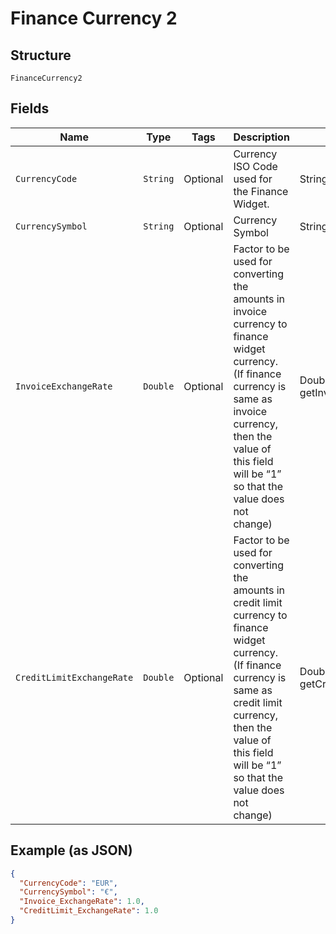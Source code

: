
# Finance Currency 2

## Structure

`FinanceCurrency2`

## Fields

| Name | Type | Tags | Description | Getter | Setter |
|  --- | --- | --- | --- | --- | --- |
| `CurrencyCode` | `String` | Optional | Currency ISO Code used for the Finance Widget. | String getCurrencyCode() | setCurrencyCode(String currencyCode) |
| `CurrencySymbol` | `String` | Optional | Currency Symbol | String getCurrencySymbol() | setCurrencySymbol(String currencySymbol) |
| `InvoiceExchangeRate` | `Double` | Optional | Factor to be used for converting the amounts in invoice currency to finance widget currency. (If finance currency is same as invoice currency, then the value of this field will be “1” so that the value does not change) | Double getInvoiceExchangeRate() | setInvoiceExchangeRate(Double invoiceExchangeRate) |
| `CreditLimitExchangeRate` | `Double` | Optional | Factor to be used for converting the amounts in credit limit currency to finance widget currency. (If finance currency is same as credit limit currency, then the value of this field will be “1” so that the value does not change) | Double getCreditLimitExchangeRate() | setCreditLimitExchangeRate(Double creditLimitExchangeRate) |

## Example (as JSON)

```json
{
  "CurrencyCode": "EUR",
  "CurrencySymbol": "€",
  "Invoice_ExchangeRate": 1.0,
  "CreditLimit_ExchangeRate": 1.0
}
```

